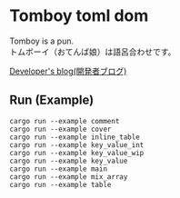# Tomboy toml dom

Tomboy is a pun.  
トムボーイ（おてんば娘）は語呂合わせです。  

[Developer's blog(開発者ブログ)](https://crieit.net/drafts/5f8094a14a0cf/resume)  

## Run (Example)

```shell
cargo run --example comment
cargo run --example cover
cargo run --example inline_table
cargo run --example key_value_int
cargo run --example key_value_wip
cargo run --example key_value
cargo run --example main
cargo run --example mix_array
cargo run --example table
```
